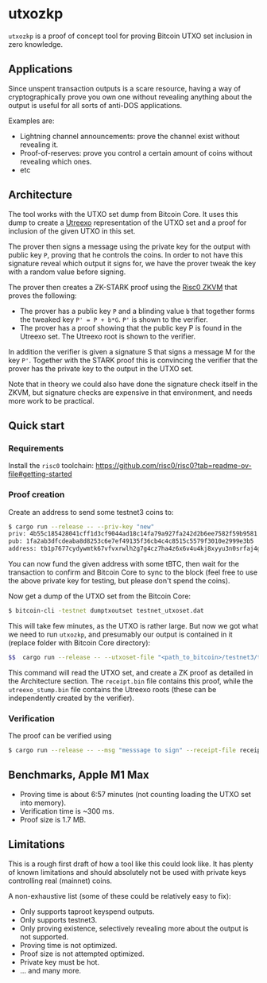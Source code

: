 # utxozkp
`utxozkp` is a proof of concept tool for proving Bitcoin UTXO set inclusion in
zero knowledge.

## Applications 
Since unspent transaction outputs is a scare resource, having a way of
cryptographically prove you own one without revealing anything about the output
is useful for all sorts of anti-DOS applications.

Examples are:
- Lightning channel announcements: prove the channel exist without revealing
  it.
- Proof-of-reserves: prove you control a certain amount of coins without
  revealing which ones.
- etc

## Architecture 
The tool works with the UTXO set dump from Bitcoin Core. It uses this dump to
create a [Utreexo](https://dci.mit.edu/utreexo) representation of the UTXO set
and a proof for inclusion of the given UTXO in this set.

The prover then signs a message using the private key for the output with
public key `P`, proving that he controls the coins. In order to not have this
signature reveal which output it signs for, we have the prover tweak the key
with a random value before signing.

The prover then creates a ZK-STARK proof using the [Risc0 ZKVM](https://github.com/risc0/risc0) 
that proves the following:

- The prover has a public key `P` and a blinding value `b` that together forms
  the tweaked key `P' = P + b*G`. `P'` is shown to the verifier.
- The prover has a proof showing that the public key P is found in the Utreexo
  set. The Utreexo root is shown to the verifier.

In addition the verifier is given a signature S that signs a message M for the
key `P'`. Together with the STARK proof this is convincing the verifier that
the prover has the private key to the output in the UTXO set.

Note that in theory we could also have done the signature check itself in the
ZKVM, but signature checks are expensive in that environment, and needs more
work to be practical.

## Quick start

### Requirements 
Install the `risc0` toolchain: https://github.com/risc0/risc0?tab=readme-ov-file#getting-started

### Proof creation
Create an address to send some testnet3 coins to:
```bash
$ cargo run --release -- --priv-key "new"
priv: 4b55c185428041cff1d3cf9044ad18c14fa79a927fa242d2b6ee7582f59b9581
pub: 1fa2ab3dfcdeaba8d8253c6e7ef49135f36cb4c4c8515c5579f3010e2999e3b5
address: tb1p7677cydywmtk67vfvxrwlh2g7g4cz7ha4z6x6v4u4kj8xyyu3n0srfaj4g
```

You can now fund the given address with some tBTC, then wait for the
transaction to confirm and Bitcoin Core to sync to the block (feel free to use
the above private key for testing, but please don't spend the coins).

Now get a dump of the UTXO set from the Bitcoin Core: 

```bash
$ bitcoin-cli -testnet dumptxoutset testnet_utxoset.dat
```

This will take few minutes, as the UTXO is rather large. But now we got what we
need to run `utxozkp`, and presumably our output is contained in it (replace
folder with Bitcoin Core directory):

```bash
$$  cargo run --release -- --utxoset-file "<path_to_bitcoin>/testnet3/testnet_utxoset.dat" --priv-key "4b55c185428041cff1d3cf9044ad18c14fa79a927fa242d2b6ee7582f59b9581" --msg "messsage to sign" --receipt-file receipt.bin --utreexo-file utreexo_stump.bin --prove
```

This command will read the UTXO set, and create a ZK proof as detailed in the
Architecture section. The `receipt.bin` file contains this proof, while the
`utreexo_stump.bin` file contains the Utreexo roots (these can be independently
created by the verifier).


### Verification
The proof can be verified using

```bash
$ cargo run --release -- --msg "messsage to sign" --receipt-file receipt.bin --utreexo-file utreexo_stump.bin 
```

## Benchmarks, Apple M1 Max
- Proving time is about 6:57 minutes (not counting loading the UTXO set into
  memory).
- Verification time is ~300 ms.
- Proof size is 1.7 MB.

## Limitations
This is a rough first draft of how a tool like this could look like. It has
plenty of known limitations and should absolutely not be used with private keys
controlling real (mainnet) coins.

A non-exhaustive list (some of these could be relatively easy to fix):

- Only supports taproot keyspend outputs.
- Only supports testnet3.
- Only proving existence, selectively revealing more about the output is not
  supported.
- Proving time is not optimized.
- Proof size is not attempted optimized.
- Private key must be hot.
- ... and many more.


